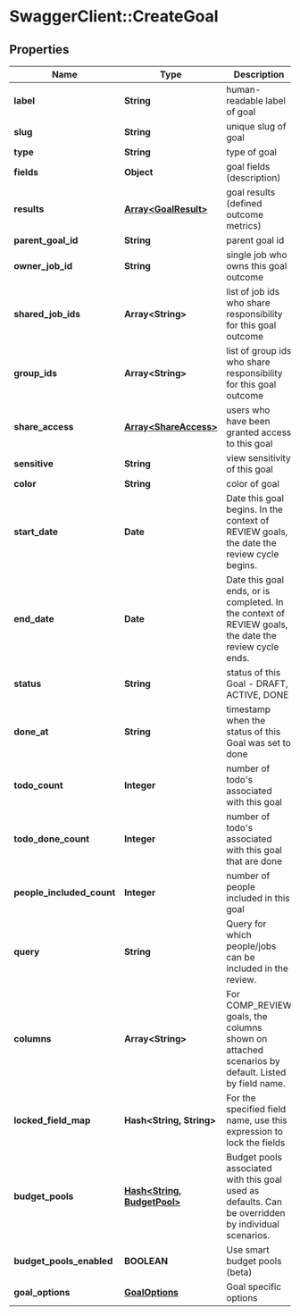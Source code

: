 # SwaggerClient::CreateGoal

## Properties
Name | Type | Description | Notes
------------ | ------------- | ------------- | -------------
**label** | **String** | human-readable label of goal | 
**slug** | **String** | unique slug of goal | [optional] 
**type** | **String** | type of goal | 
**fields** | **Object** | goal fields (description) | [optional] 
**results** | [**Array&lt;GoalResult&gt;**](GoalResult.md) | goal results (defined outcome metrics) | [optional] 
**parent_goal_id** | **String** | parent goal id | [optional] 
**owner_job_id** | **String** | single job who owns this goal outcome | [optional] 
**shared_job_ids** | **Array&lt;String&gt;** | list of job ids who share responsibility for this goal outcome | [optional] 
**group_ids** | **Array&lt;String&gt;** | list of group ids who share responsibility for this goal outcome | [optional] 
**share_access** | [**Array&lt;ShareAccess&gt;**](ShareAccess.md) | users who have been granted access to this goal | [optional] 
**sensitive** | **String** | view sensitivity of this goal | [optional] 
**color** | **String** | color of goal | [optional] 
**start_date** | **Date** | Date this goal begins. In the context of REVIEW goals, the date the review cycle begins. | [optional] 
**end_date** | **Date** | Date this goal ends, or is completed. In the context of REVIEW goals, the date the review cycle ends. | [optional] 
**status** | **String** | status of this Goal - DRAFT, ACTIVE, DONE | [optional] 
**done_at** | **String** | timestamp when the status of this Goal was set to done | [optional] 
**todo_count** | **Integer** | number of todo&#39;s associated with this goal | [optional] 
**todo_done_count** | **Integer** | number of todo&#39;s associated with this goal that are done | [optional] 
**people_included_count** | **Integer** | number of people included in this goal | [optional] 
**query** | **String** | Query for which people/jobs can be included in the review. | [optional] 
**columns** | **Array&lt;String&gt;** | For COMP_REVIEW goals, the columns shown on attached scenarios by default. Listed by field name. | [optional] 
**locked_field_map** | **Hash&lt;String, String&gt;** | For the specified field name, use this expression to lock the fields | [optional] 
**budget_pools** | [**Hash&lt;String, BudgetPool&gt;**](BudgetPool.md) | Budget pools associated with this goal used as defaults. Can be overridden by individual scenarios. | [optional] 
**budget_pools_enabled** | **BOOLEAN** | Use smart budget pools (beta) | 
**goal_options** | [**GoalOptions**](GoalOptions.md) | Goal specific options | [optional] 


